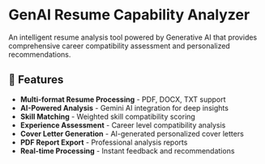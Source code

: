 # GenAI Resume Capability Analyzer

An intelligent resume analysis tool powered by Generative AI that provides comprehensive career compatibility assessment and personalized recommendations.

## 🚀 Features

- **Multi-format Resume Processing** - PDF, DOCX, TXT support
- **AI-Powered Analysis** - Gemini AI integration for deep insights
- **Skill Matching** - Weighted skill compatibility scoring
- **Experience Assessment** - Career level compatibility analysis
- **Cover Letter Generation** - AI-generated personalized cover letters
- **PDF Report Export** - Professional analysis reports
- **Real-time Processing** - Instant feedback and recommendations

